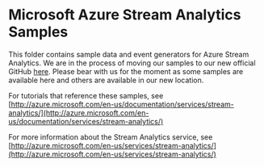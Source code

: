 # Microsoft Azure Stream Analytics Samples #

This folder contains sample data and event generators for Azure Stream Analytics.  We are in the process of moving our samples to our new official GitHub [here](https://github.com/Azure/azure-stream-analytics). Please bear with us for the moment as some samples are available here and others are available in our new location. 


For tutorials that reference these samples, see [http://azure.microsoft.com/en-us/documentation/services/stream-analytics/](http://azure.microsoft.com/en-us/documentation/services/stream-analytics/)

For more information about the Stream Analytics service, see [http://azure.microsoft.com/en-us/services/stream-analytics/](http://azure.microsoft.com/en-us/services/stream-analytics/)
